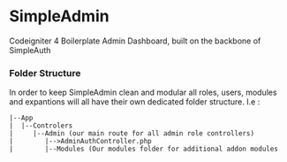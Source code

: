 # SimpleAdmin
Codeigniter 4 Boilerplate Admin Dashboard, built on the backbone of SimpleAuth

### Folder Structure
In order to keep SimpleAdmin clean and modular all roles, users, modules and expantions will all have their own dedicated folder structure. I.e :

```
|--App
|  |--Controlers
|     |--Admin (our main route for all admin role controllers)
|        |-->AdminAuthController.php
|        |--Modules (Our modules folder for additional addon modules
```
